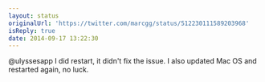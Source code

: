 ```yaml
---
layout: status
originalUrl: 'https://twitter.com/marcgg/status/512230111589203968'
isReply: true
date: 2014-09-17 13:22:30
---
```


@ulyssesapp I did restart, it didn't fix the issue. I also updated Mac OS and restarted again, no luck.

